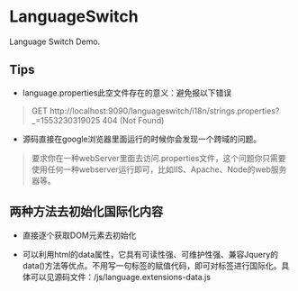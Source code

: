 # LanguageSwitch

Language Switch Demo.

## Tips

- language.properties此空文件存在的意义：避免报以下错误

> GET http://localhost:9090/languageswitch/i18n/strings.properties?_=1553230319025 404 (Not Found) 

- 源码直接在google浏览器里面运行的时候你会发现一个跨域的问题。

> 要求你在一种webServer里面去访问.properties文件，这个问题你只需要使用任何一种webserver运行即可，比如IIS、Apache、Node的web服务器等。

## 两种方法去初始化国际化内容

- 直接逐个获取DOM元素去初始化

- 可以利用html的data属性，它具有可读性强、可维护性强、兼容Jquery的data()方法等优点。不用写一句标签的赋值代码，即可对标签进行国际化。具体可以见源码文件：/js/language.extensions-data.js
